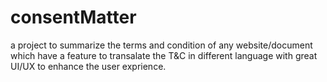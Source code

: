 # consentMatter
a project to summarize the terms and condition of any website/document which have a feature to transalate the T&C in different language with great UI/UX to enhance the user exprience.

